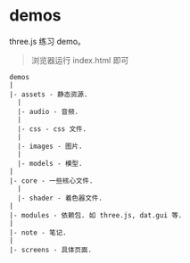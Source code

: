 # demos

three.js 练习 demo。

> 浏览器运行 index.html 即可

```
demos
|
|- assets - 静态资源.
  |
  |- audio - 音频.
  |
  |- css - css 文件.
  |
  |- images - 图片.
  |
  |- models - 模型.
|
|- core - 一些核心文件.
  |
  |- shader - 着色器文件.
|
|- modules - 依赖包. 如 three.js, dat.gui 等.
|
|- note - 笔记.
|
|- screens - 具体页面.
```
